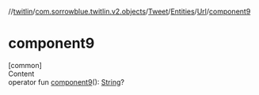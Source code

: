 //[twitlin](../../../../index.md)/[com.sorrowblue.twitlin.v2.objects](../../../index.md)/[Tweet](../../index.md)/[Entities](../index.md)/[Url](index.md)/[component9](component9.md)



# component9  
[common]  
Content  
operator fun [component9](component9.md)(): [String](https://kotlinlang.org/api/latest/jvm/stdlib/kotlin/-string/index.html)?  



